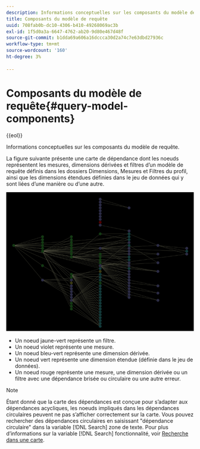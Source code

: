 ```yaml
---
description: Informations conceptuelles sur les composants du modèle de requête.
title: Composants du modèle de requête
uuid: 708fab0b-dc10-4306-b410-49268069ac3b
exl-id: 1f5d0a3a-6647-4762-ab20-9d80e467d48f
source-git-commit: b1dda69a606a16dccca30d2a74c7e63dbd27936c
workflow-type: tm+mt
source-wordcount: '160'
ht-degree: 3%

---
```


# Composants du modèle de requête{#query-model-components}

{{eol}}

Informations conceptuelles sur les composants du modèle de requête.

La figure suivante présente une carte de dépendance dont les noeuds représentent les mesures, dimensions dérivées et filtres d’un modèle de requête définis dans les dossiers Dimensions, Mesures et Filtres du profil, ainsi que les dimensions étendues définies dans le jeu de données qui y sont liées d’une manière ou d’une autre.

![](assets/vis_DependencyMap_QueryModel.png)

* Un noeud jaune-vert représente un filtre.
* Un noeud violet représente une mesure.
* Un noeud bleu-vert représente une dimension dérivée.
* Un noeud vert représente une dimension étendue (définie dans le jeu de données).
* Un noeud rouge représente une mesure, une dimension dérivée ou un filtre avec une dépendance brisée ou circulaire ou une autre erreur.

>[!NOTE]
>
>Étant donné que la carte des dépendances est conçue pour s’adapter aux dépendances acycliques, les noeuds impliqués dans les dépendances circulaires peuvent ne pas s’afficher correctement sur la carte. Vous pouvez rechercher des dépendances circulaires en saisissant &quot;dépendance circulaire&quot; dans la variable [!DNL Search] zone de texte. Pour plus d’informations sur la variable [!DNL Search] fonctionnalité, voir [Recherche dans une carte](../../../../../home/c-get-started/c-admin-intrf/c-dataset-mgrs/c-dep-maps/t-srch-map.md#task-a1e7065a538d46c78a7d28676d880dfb).
